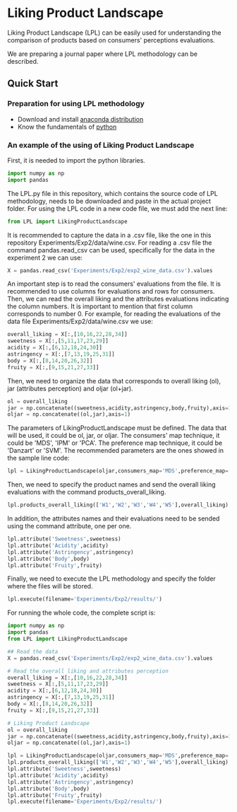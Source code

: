 # Liking Product Landscape #

Liking Product Landscape (LPL) can be easily used for understanding the comparison of products based on consumers' perceptions 
evaluations.

We are preparing a journal paper where LPL methodology can be described. 

## Quick Start ##

### Preparation for using LPL methodology 

- Download and install [anaconda distribution](https://www.anaconda.com)
- Know the fundamentals of [python](https://www.python.org/)

### An example of the using of Liking Product Landscape

First, it is needed to import the python libraries.
```python
import numpy as np
import pandas
```

The LPL.py file in this repository, which contains the source code of LPL methodology, needs to be downloaded and paste in the actual project folder. For using the LPL code in a new code file, we must add the next line:
```python
from LPL import LikingProductLandscape
```

It is recommended to capture the data in a .csv file, like the one in this repository Experiments/Exp2/data/wine.csv. For reading a .csv file the command pandas.read_csv can be used, specifically for the data in the experiment 2 we can use:
```python
X = pandas.read_csv('Experiments/Exp2/exp2_wine_data.csv').values
```

An important step is to read the consumers' evaluations from the file. It is recommended to use columns for evaluations and rows for consumers. Then, we can read the overall liking and the attributes evaluations indicating the column numbers. It is important to mention that first column corresponds to number 0. For example, for reading the evaluations of the data file Experiments/Exp2/data/wine.csv we use: 
```python
overall_liking = X[:,[10,16,22,28,34]]
sweetness = X[:,[5,11,17,23,29]]
acidity = X[:,[6,12,18,24,30]]
astringency = X[:,[7,13,19,25,31]]
body = X[:,[8,14,20,26,32]]
fruity = X[:,[9,15,21,27,33]]
```

Then, we need to organize the data that corresponds to overall liking (ol), jar (attributes perception) and oljar (ol+jar). 
```python
ol = overall_liking
jar = np.concatenate((sweetness,acidity,astringency,body,fruity),axis=1)
oljar = np.concatenate((ol,jar),axis=1)
```

The parameters of LikingProductLandscape must be defined. The data that will be used, it could be ol, jar, or oljar. The consumers' map technique, it could be 'MDS', 'IPM' or 'PCA'. The preference map technique, it could be 'Danzart' or 'SVM'. The recommended parameters are the ones showed in the sample line code:
```python
lpl = LikingProductLandscape(oljar,consumers_map='MDS',preference_map='SVM')
```

Then, we need to specify the product names and send the overall liking evaluations with the command products_overall_liking. 
```python
lpl.products_overall_liking(['W1','W2','W3','W4','W5'],overall_liking)
```

In addition, the attributes names and their evaluations need to be sended using the command attribute, one per one. 
```python
lpl.attribute('Sweetness',sweetness)
lpl.attribute('Acidity',acidity)
lpl.attribute('Astringency',astringency)
lpl.attribute('Body',body)
lpl.attribute('Fruity',fruity)
```

Finally, we need to execute the LPL methodology and specify the folder where the files will be stored. 
```python
lpl.execute(filename='Experiments/Exp2/results/')
```

For running the whole code, the complete script is:
```python
import numpy as np
import pandas
from LPL import LikingProductLandscape

## Read the data
X = pandas.read_csv('Experiments/Exp2/exp2_wine_data.csv').values

# Read the overall liking and attributes perception
overall_liking = X[:,[10,16,22,28,34]]
sweetness = X[:,[5,11,17,23,29]]
acidity = X[:,[6,12,18,24,30]]
astringency = X[:,[7,13,19,25,31]]
body = X[:,[8,14,20,26,32]]
fruity = X[:,[9,15,21,27,33]]

# Liking Product Landscape
ol = overall_liking
jar = np.concatenate((sweetness,acidity,astringency,body,fruity),axis=1)
oljar = np.concatenate((ol,jar),axis=1)

lpl = LikingProductLandscape(oljar,consumers_map='MDS',preference_map='SVM')
lpl.products_overall_liking(['W1','W2','W3','W4','W5'],overall_liking)
lpl.attribute('Sweetness',sweetness)
lpl.attribute('Acidity',acidity)
lpl.attribute('Astringency',astringency)
lpl.attribute('Body',body)
lpl.attribute('Fruity',fruity)
lpl.execute(filename='Experiments/Exp2/results/')
```
